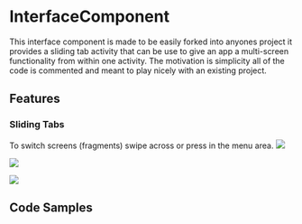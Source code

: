 # InterfaceComponent
This interface component is made to be easily forked into anyones project it provides a sliding tab activity that can be use to give an app a multi-screen functionality from within one activity.  The motivation is simplicity all of the code is commented and meant to play nicely with an existing project.  

## Features
### Sliding Tabs
To switch screens (fragments) swipe across or press in the menu area.
![](https://github.com/ajacks52/InterfaceComponent/screenshots/one.png)

![](https://github.com/ajacks52/InterfaceComponent/screenshots/two.png)

![](https://github.com/ajacks52/InterfaceComponent/screenshots/three.png)

## Code Samples

